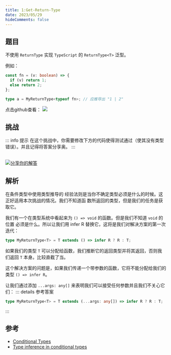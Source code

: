 ```yaml
---
title: 1:Get-Return-Type
date: 2023/05/29
hideComments: false
---
```


## 题目

不使用 `ReturnType` 实现 `TypeScript` 的 `ReturnType<T>` 泛型。

例如：

```typescript
const fn = (v: boolean) => {
  if (v) return 1;
  else return 2;
};

type a = MyReturnType<typeof fn>; // 应推导出 "1 | 2"
```

<p align='left'>
  点击github查看：

  <a href='https://github.com/W-HanYu/FE-Typescript/blob/master/vuepress/docs/challenge/2.1.Get-Return-Type.md'>
    <img src='https://img.shields.io/badge/Github-1.8k+-143?logo=typescript&color=3178C6&logoColor=fff' />
  </a>
</p>

## 挑战

::: info 提示
在这个挑战中，你需要修改下方的代码使得测试通过（使其没有类型错误）。并且记得将答案分享奥。
:::

<CodeBox surl="https://stackblitz.com/edit/typescript-wgcecz?embed=1&file=2.1.Get-Return-Type.ts&hideExplorer=1&hideNavigation=1&theme=dark&view=editor" />

<!--info-footer-start--><br> <a href="https://github.com/W-HanYu/FE-Typescript/issues/new?assignees=Ustinian&labels=answer&template=2-1-%E5%AE%9E%E7%8E%B0Get-Return-Type.md&title=2-1-%E5%AE%9E%E7%8E%B0Get-Return-Type.md" target="_blank"><img src="https://6d78-mxm1923893223-ulteh-1302287111.tcb.qcloud.la/-%E5%88%86%E4%BA%AB%E4%BD%A0%E7%9A%84%E8%A7%A3%E7%AD%94-teal.svg?sign=8bb2a2a3bd2b1cc8f86bfd919d53197e&t=1668143704" alt="分享你的解答"/></a>  <!--info-footer-end-->

## 解析

在条件类型中使用类型推导的 经验法则是当你不确定类型必须是什么的时候。这正好适用本次挑战的情况。我们不知道函 数所返回的类型，但是我们的任务是获取它。

我们有一个在类型系统中看起来为 `() => void` 的函数。但是我们不知道 `void` 的位置 必须是什么。所以让我们用 infer R 替换它，这将是我们对解决方案的第一次迭代：

```typescript
type MyReturnType<T> = T extends () => infer R ? R : T;
```

如果我们的类型 `T` 可以分配给函数，我们推断它的返回类型并将其返回，否则我们返回 `T` 本身。比较直截了当。

这个解决方案的问题是，如果我们传递一个带参数的函数，它将不能分配给我们的类型 `() => infer R`。

让我们通过添加 `...args: any[]` 来表明我们可以接受任何参数并且我们不关心它们：
::: details 参考答案
```typescript
type MyReturnType<T> = T extends (...args: any[]) => infer R ? R : T;
```
:::

## 参考

- [Conditional Types](https://www.typescriptlang.org/docs/handbook/2/conditional-types.html)
- [Type inference in conditional types](https://www.typescriptlang.org/docs/handbook/2/conditional-types.html#inferring-within-conditional-types)
